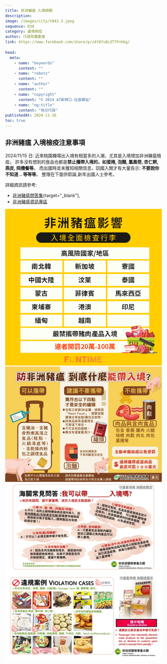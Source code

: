 ```yaml
---
title: 非洲豬瘟 入境檢驗
description:
image: /images/city/t042-3.jpeg
sequence: 038
category: 邊境檢疫
author: 行政院農委會
link: https://www.facebook.com/share/p/z4Y87u8LdT7Fnhbg/

head:
  meta:
    - name: "keywords"
      content: ""
    - name: "robots"
      content: ""
    - name: "author"
      content: ""
    - name: "copyright"
      content: "© 2024 A7新林口-社區網站"
    - name: "og:title"
      content: "地方行政"
publishedAt: 2024-11-16
toc: true
---
```


## 非洲豬瘟 入境檢疫注意事項

2024/11/15 日: 近來桃園機場出入境有相當多的人潮，尤其是入境增加非洲豬瘟檢疫。 許多沒有想到的食品也都是**禁止攜帶入境的，如蛋捲, 泡麵, 鳳凰卷, 杏仁餅, 燕皮, 飛機餐等**。 而出國時並未獲知相關信息，回國入關才有大量告示: **不要說你不知道 .. 等等等**。 整理在下面供耶誕,新年出國人士參考。

詳細資訊請參考:

- [非洲豬瘟問答集](/files/CIT-001-非洲豬瘟問答集.pdf){target="\_blank"},
- <a href="https://asf.aphia.gov.tw/theme_list.php?theme=question&sub_theme=asf">非洲豬瘟資訊專區</a>

![t042-1.jpeg](/images/city/t042-1.jpeg)
![t042-2.jpeg](/images/city/t042-2.jpeg)
![t042-4.jpeg](/images/city/t042-4.jpeg)
![t042-5.jpeg](/images/city/t042-5.jpeg)
